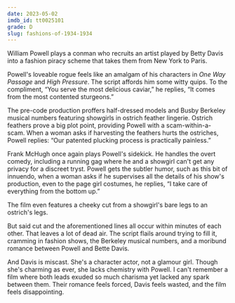 ```yaml
---
date: 2023-05-02
imdb_id: tt0025101
grade: D
slug: fashions-of-1934-1934
---
```


William Powell plays a conman who recruits an artist played by Betty Davis into a fashion piracy scheme that takes them from New York to Paris.

<!-- end -->

Powell's loveable rogue feels like an amalgam of his characters in <span data-imdb-id="tt0023305">_One Way Passage_</span> and <span data-imdb-id="tt0023007">_High Pressure_</span>. The script affords him some witty quips. To the compliment, “You serve the most delicious caviar,” he replies, “It comes from the most contented sturgeons.”

The pre-code production proffers half-dressed models and Busby Berkeley musical numbers featuring showgirls in ostrich feather lingerie. Ostrich feathers prove a big plot point, providing Powell with a scam-within-a-scam. When a woman asks if harvesting the feathers hurts the ostriches, Powell replies: “Our patented plucking process is practically painless.”

Frank McHugh once again plays Powell's sidekick. He handles the overt comedy, including a running gag where he and a showgirl can't get any privacy for a discreet tryst. Powell gets the subtler humor, such as this bit of innuendo, when a woman asks if he supervises all the details of his show's production, even to the page girl costumes, he replies, “I take care of everything from the bottom up.”

The film even features a cheeky cut from a showgirl's bare legs to an ostrich's legs.

But said cut and the aforementioned lines all occur within minutes of each other. That leaves a lot of dead air. The script flails around trying to fill it, cramming in fashion shows, the Berkeley musical numbers, and a moribund romance between Powell and Bette Davis.

And Davis is miscast. She's a character actor, not a glamour girl. Though she's charming as ever, she lacks chemistry with Powell. I can't remember a film where both leads exuded so much charisma yet lacked any spark between them. Their romance feels forced, Davis feels wasted, and the film feels disappointing.
